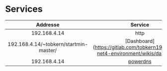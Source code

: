 Services
=======

| Addresse | Service |
| :--------: | :--------: |
| 192.168.4.14   | http    |
| 192.168.4.14/~tobkern/startmin-master/   | [Dashboard] (https://gitlab.com/tobkern1980/home-net4-environment/wikis/dashboard)  |
|192.168.4.14|[powerdns](https://gitlab.com/tobkern1980/home-net4-environment/wikis/power-dns)|
